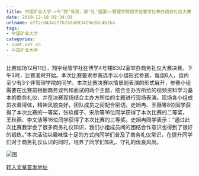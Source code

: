 ```yaml
---
title: 中国矿业大学->今‘财’有我，献‘礼’祖国——管理学院翔宇经管学社举办商务礼仪大赛 | cumt.net.cn
date: 2019-12-18 09:34:09
urlname: eff2c8434277b7adab93429e26c4b1ba
tags: 
- 中国矿业大学
categories:
- cumt.net.cn
- 中国矿业大学
---
```

比赛现场12月11日，翔宇经管学社在博学4号楼B302室举办商务礼仪大赛决赛。下午3时，比赛准时开始。本次比赛要求参赛选手以小组形式参赛，每组6人，组内至少有3个非管理学院的同学。本次比赛决赛以情景剧表演的形式展开，参赛小组需要在比赛前根据商务谈判和面试的两个主题，结合主办方所给的视频资料学习基本的商务礼仪，并在决赛现场结合主办方所给的主题进行现场表演。现场各小组成员衣着得体，精神风貌良好，团队成员之间配合密切。史旭冉、王薇等8位同学获得了本次比赛的一等奖，张玖樱子、宋欣等16位同学获得了本次比赛的二等奖，王秋燕、李文洁等16位同学获得了本次比赛的三等奖。史旭冉同学表示：“通过此次比赛我学会了很多商务礼仪知识，我们小组成员间的团结合作意识也得到了很好的锻炼。”本次活动以趣味性十足的方式向同学们普及了商务礼仪常识，在提升同学们对于商务礼仪认识的同时，培养了同学们知礼、守礼的优良风尚。

![图](http://xwzx.cumt.edu.cn/_upload/article/images/77/93/943c267e4aa28150075c9655819b/24e8c5a9-5dff-4754-8424-be26849821ed.jpg)

[转入文章首发地址](http://xwzx.cumt.edu.cn/76/bb/c523a554683/page.htm)